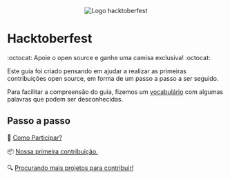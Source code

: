 <p align="center">
  <img src="imagens/logo.png" alt="Logo hacktoberfest"/>
</p>

# Hacktoberfest

:octocat: Apoie o open source e ganhe uma camisa exclusiva! :octocat:

Este guia foi criado pensando em ajudar a realizar as primeiras contribuições open source, em forma de um passo a passo a ser seguido.

Para facilitar a compreensão do guia, fizemos um [vocabulário](vocabulario.md) com algumas palavras que podem ser desconhecidas.

## Passo a passo

:tshirt: [Como Participar?](como-participar.md)

:package: [Nossa primeira contribuição.](contribuindo.md)

:mag: [Procurando mais projetos para contribuir!](procurando.md)
